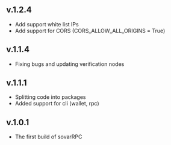 ## v.1.2.4

- Add support white list IPs
- Add support for CORS (CORS_ALLOW_ALL_ORIGINS = True)

## v.1.1.4

- Fixing bugs and updating verification nodes

## v.1.1.1

- Splitting code into packages
- Added support for cli (wallet, rpc)
  
## v.1.0.1

- The first build of sovarRPC
